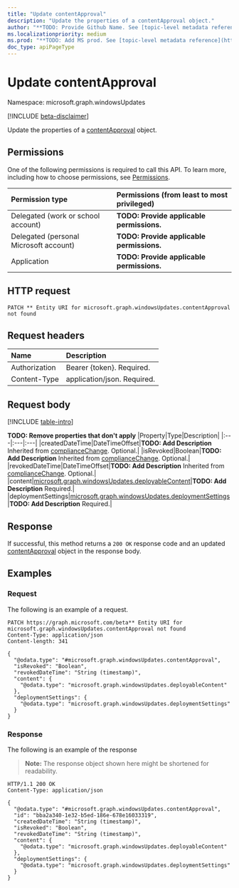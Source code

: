 ```yaml
---
title: "Update contentApproval"
description: "Update the properties of a contentApproval object."
author: "**TODO: Provide Github Name. See [topic-level metadata reference](https://aka.ms/msgo?pagePath=Document-APIs/Guidelines/Metadata)**"
ms.localizationpriority: medium
ms.prod: "**TODO: Add MS prod. See [topic-level metadata reference](https://aka.ms/msgo?pagePath=Document-APIs/Guidelines/Metadata)**"
doc_type: apiPageType
---
```


# Update contentApproval
Namespace: microsoft.graph.windowsUpdates

[!INCLUDE [beta-disclaimer](../../includes/beta-disclaimer.md)]

Update the properties of a [contentApproval](../resources/windowsupdates-contentapproval.md) object.

## Permissions
One of the following permissions is required to call this API. To learn more, including how to choose permissions, see [Permissions](/graph/permissions-reference).

|Permission type|Permissions (from least to most privileged)|
|:---|:---|
|Delegated (work or school account)|**TODO: Provide applicable permissions.**|
|Delegated (personal Microsoft account)|**TODO: Provide applicable permissions.**|
|Application|**TODO: Provide applicable permissions.**|

## HTTP request

<!-- {
  "blockType": "ignored"
}
-->
``` http
PATCH ** Entity URI for microsoft.graph.windowsUpdates.contentApproval not found
```

## Request headers
|Name|Description|
|:---|:---|
|Authorization|Bearer {token}. Required.|
|Content-Type|application/json. Required.|

## Request body
[!INCLUDE [table-intro](../../includes/update-property-table-intro.md)]


**TODO: Remove properties that don't apply**
|Property|Type|Description|
|:---|:---|:---|
|createdDateTime|DateTimeOffset|**TODO: Add Description** Inherited from [complianceChange](../resources/windowsupdates-compliancechange.md). Optional.|
|isRevoked|Boolean|**TODO: Add Description** Inherited from [complianceChange](../resources/windowsupdates-compliancechange.md). Optional.|
|revokedDateTime|DateTimeOffset|**TODO: Add Description** Inherited from [complianceChange](../resources/windowsupdates-compliancechange.md). Optional.|
|content|[microsoft.graph.windowsUpdates.deployableContent](../resources/windowsupdates-deployablecontent.md)|**TODO: Add Description** Required.|
|deploymentSettings|[microsoft.graph.windowsUpdates.deploymentSettings](../resources/windowsupdates-deploymentsettings.md)|**TODO: Add Description** Required.|



## Response

If successful, this method returns a `200 OK` response code and an updated [contentApproval](../resources/windowsupdates-contentapproval.md) object in the response body.

## Examples

### Request
The following is an example of a request.
<!-- {
  "blockType": "request",
  "name": "update_contentapproval"
}
-->
``` http
PATCH https://graph.microsoft.com/beta** Entity URI for microsoft.graph.windowsUpdates.contentApproval not found
Content-Type: application/json
Content-length: 341

{
  "@odata.type": "#microsoft.graph.windowsUpdates.contentApproval",
  "isRevoked": "Boolean",
  "revokedDateTime": "String (timestamp)",
  "content": {
    "@odata.type": "microsoft.graph.windowsUpdates.deployableContent"
  },
  "deploymentSettings": {
    "@odata.type": "microsoft.graph.windowsUpdates.deploymentSettings"
  }
}
```


### Response
The following is an example of the response
>**Note:** The response object shown here might be shortened for readability.
<!-- {
  "blockType": "response",
  "truncated": true
}
-->
``` http
HTTP/1.1 200 OK
Content-Type: application/json

{
  "@odata.type": "#microsoft.graph.windowsUpdates.contentApproval",
  "id": "bba2a340-1e32-b5ed-186e-678e16033319",
  "createdDateTime": "String (timestamp)",
  "isRevoked": "Boolean",
  "revokedDateTime": "String (timestamp)",
  "content": {
    "@odata.type": "microsoft.graph.windowsUpdates.deployableContent"
  },
  "deploymentSettings": {
    "@odata.type": "microsoft.graph.windowsUpdates.deploymentSettings"
  }
}
```

